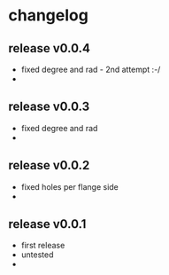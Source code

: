 
# changelog


## release v0.0.4

- fixed degree and rad - 2nd attempt :-/
- 


## release v0.0.3

- fixed degree and rad 
- 


## release v0.0.2 

- fixed holes per flange side
- 


## release v0.0.1 

- first release
- untested 
- 

 
